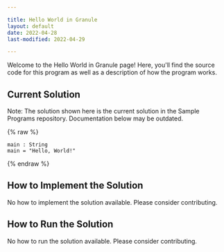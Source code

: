 ```yaml
---

title: Hello World in Granule
layout: default
date: 2022-04-28
last-modified: 2022-04-29

---
```


Welcome to the Hello World in Granule page! Here, you'll find the source code for this program as well as a description of how the program works.

## Current Solution

Note: The solution shown here is the current solution in the Sample Programs repository. Documentation below may be outdated.

{% raw %}

```Granule
main : String
main = "Hello, World!"
```

{% endraw %}

## How to Implement the Solution

No how to implement the solution available. Please consider contributing.

## How to Run the Solution

No how to run the solution available. Please consider contributing.